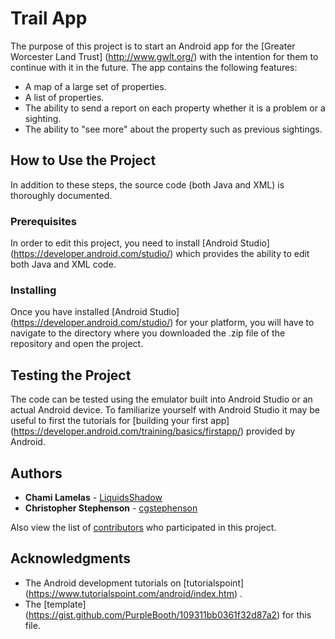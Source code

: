 # Trail App 

The purpose of this project is to start an Android app for the [Greater Worcester Land Trust] (http://www.gwlt.org/) with the intention for them to continue with it in the future. The app contains the following features: 

* A map of a large set of properties. 
* A list of properties. 
* The ability to send a report on each property whether it is a problem or a sighting. 
* The ability to "see more" about the property such as previous sightings. 

## How to Use the Project 

In addition to these steps, the source code (both Java and XML) is thoroughly documented. 

### Prerequisites

In order to edit this project, you need to install [Android Studio] (https://developer.android.com/studio/) which provides the ability to edit both Java and XML code.

### Installing

Once you have installed [Android Studio] (https://developer.android.com/studio/) for your platform, you will have to navigate to the directory where you downloaded the .zip file of the repository and open the project. 

## Testing the Project

The code can be tested using the emulator built into Android Studio or an actual Android device. To familiarize yourself with Android Studio it may be useful to first the tutorials for [building your first app] (https://developer.android.com/training/basics/firstapp/) provided by Android. 

## Authors

* **Chami Lamelas** - [LiquidsShadow](https://github.com/LiquidsShadow)
* **Christopher Stephenson** - [cgstephenson](https://github.com/cgstephenson)

Also view the list of [contributors](https://github.com/LiquidsShadow/TrailApp/graphs/contributors) who participated in this project.

## Acknowledgments

* The Android development tutorials on [tutorialspoint] (https://www.tutorialspoint.com/android/index.htm) .
* The [template] (https://gist.github.com/PurpleBooth/109311bb0361f32d87a2) for this file. 

